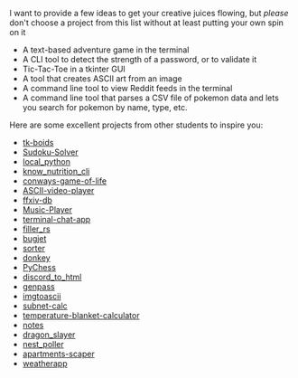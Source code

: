 I want to provide a few ideas to get your creative juices flowing, but _please_ don't choose a project from this list without at least putting your own spin on it

- A text-based adventure game in the terminal
- A CLI tool to detect the strength of a password, or to validate it
- Tic-Tac-Toe in a tkinter GUI
- A tool that creates ASCII art from an image
- A command line tool to view Reddit feeds in the terminal
- A command line tool that parses a CSV file of pokemon data and lets you search for pokemon by name, type, etc.

Here are some excellent projects from other students to inspire you:

- [tk-boids](https://github.com/alecthedev/tk-boids)
- [Sudoku-Solver](https://github.com/nsp5488/Sudoku-Solver)
- [local_python](https://github.com/LahcenHaouch/local_python)
- [know_nutrition_cli](https://github.com/Swapnilgupta8585/know_nutrition_cli)
- [conways-game-of-life](https://github.com/palleja03/conways-game-of-life)
- [ASCII-video-player](https://github.com/MazzMS/ASCII-video-player)
- [ffxiv-db](https://github.com/ConwayCJ/ffxiv-db)
- [Music-Player](https://github.com/marinpesa15/Music-Player)
- [terminal-chat-app](https://github.com/sajidcodess/terminal-chat-app)
- [filler_rs](https://github.com/EMBradley/filler_rs)
- [bugjet](https://github.com/EricSchrock/bugjet)
- [sorter](https://github.com/Hisokaqq/sorter)
- [donkey](https://github.com/takacs/donkey)
- [PyChess](https://github.com/benskia/PyChess)
- [discord_to_html](https://github.com/nwpulverizer/discord_to_html)
- [genpass](https://github.com/rafaelmikayelyan/genpass)
- [imgtoascii](https://github.com/davidelng/imgtoascii)
- [subnet-calc](https://github.com/barturba/subnet-calc)
- [temperature-blanket-calculator](https://github.com/jmcdade11/temperature-blanket-calculator)
- [notes](https://github.com/PFrek/notes)
- [dragon_slayer](https://github.com/mshortcodes/dragon_slayer)
- [nest_poller](https://github.com/modestprophet/nest_poller)
- [apartments-scaper](https://github.com/jgrove2/apartments-scaper)
- [weatherapp](https://github.com/rajbindersandhu/weatherapp)
